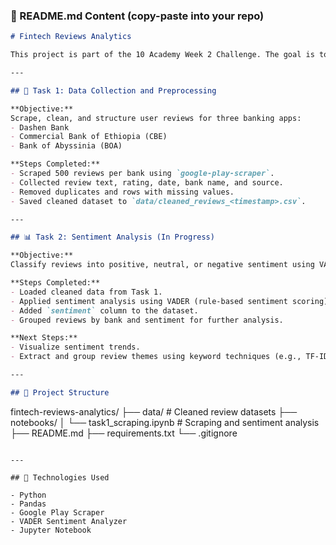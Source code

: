 ### 📝 README.md Content (copy-paste into your repo)

```markdown
# Fintech Reviews Analytics

This project is part of the 10 Academy Week 2 Challenge. The goal is to analyze user reviews from the Google Play Store for three Ethiopian banking apps and provide data-driven insights to improve customer experience.

---

## 📌 Task 1: Data Collection and Preprocessing

**Objective:**  
Scrape, clean, and structure user reviews for three banking apps:
- Dashen Bank
- Commercial Bank of Ethiopia (CBE)
- Bank of Abyssinia (BOA)

**Steps Completed:**
- Scraped 500 reviews per bank using `google-play-scraper`.
- Collected review text, rating, date, bank name, and source.
- Removed duplicates and rows with missing values.
- Saved cleaned dataset to `data/cleaned_reviews_<timestamp>.csv`.

---

## 📊 Task 2: Sentiment Analysis (In Progress)

**Objective:**  
Classify reviews into positive, neutral, or negative sentiment using VADER sentiment analysis.

**Steps Completed:**
- Loaded cleaned data from Task 1.
- Applied sentiment analysis using VADER (rule-based sentiment scoring).
- Added `sentiment` column to the dataset.
- Grouped reviews by bank and sentiment for further analysis.

**Next Steps:**
- Visualize sentiment trends.
- Extract and group review themes using keyword techniques (e.g., TF-IDF or spaCy).

---

## 📁 Project Structure

```

fintech-reviews-analytics/
├── data/                      # Cleaned review datasets
├── notebooks/
│   └── task1\_scraping.ipynb   # Scraping and sentiment analysis
├── README.md
├── requirements.txt
└── .gitignore

```

---

## 🚀 Technologies Used

- Python
- Pandas
- Google Play Scraper
- VADER Sentiment Analyzer
- Jupyter Notebook
```
